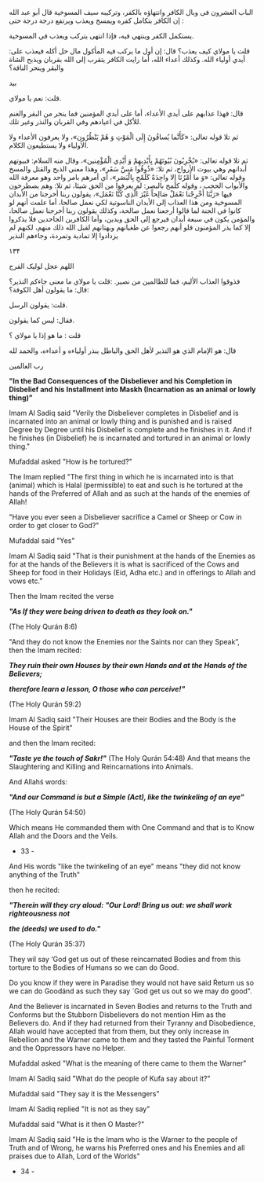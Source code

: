 الباب العشرون فى وبال الكافر وانتهاؤه بالكفر، وتركيبه سيف المسوخية قال أبو عبد الله : إن الكافر بتكامل كفره ويمسخ ويعذب ويرتفع درجة درجة حتى 

يستكمل الكفر وينتهي فيه، فإذا انتهى يتركب ويعذب في المسوخية. 

:قلت يا مولاي كيف يعذب؟ قال: إن أول ما يركب فيه المأكول مال حل أكله فيعذب على أيدي أولياء الله. وكذلك أعداء الله، أما رايت الكافر يتقرب إلى الله بقربان ويذبح الشاة والبقر وينحر الناقة؟ 

بید 

قلت: نعم يا مولاي. 

قال: فهذا عذابهم على أيدي الأعداء، أما على أيدي المؤمنين فما ينحر من البقر والغنم للأكل في اعيادهم وفي القربان والنذر وغير تلك. 

ثم تلا قوله تعالى: «كَأَنَّما يُساقُونَ إِلَى الْمَوْتِ وَ هُمْ يَنْظُرُون»، ولا يعرفون الأعداء ولا الأولياء ولا يستطيعون الكلام. 

ثم تلا قوله تعالى: «يُخْرِبُونَ بُيُوتَهُمْ بِأَيْدِيهِمْ وَ أَيْدِي الْمُؤْمِنين»، وقال منه السلام: فبيوتهم أبدانهم وهي بيوت الأرواح، ثم تلا: «ذُوقُوا مَسَّ سَقَر»، وهذا معنى الذبح والقتل والمسخ وقوله تعالى: «وَ ما أَمْرُنَا إِلا واحِدَةً كَلَمْحِ بِالْبَصَر»، أي أمرهم بامر واحد وهو معرفة الله والأبواب الحجب ، وقوله كلمح بالبصر: لم يعرفوا من الحق شيئا، ثم تلا: وهم يصطرخون فيها «رَبَّنَا أَخْرِجْنا نَعْمَلْ صَالِحاً غَيْرَ الَّذِي كُنَّا نَعْمَل»، يقولون ربنا أخرجنا من الأبدان المسوخية ومن هذا العذاب إلى الأبدان الناسوتية لكي نعمل صالحا، أما علمت أنهم لو كانوا في الجنة لما قالوا أرجعنا نعمل صالحة، وكذلك يقولون ربنا أخرجنا نعمل صالحا، والمؤمن يكون في سبعة أبدان فيرجع إلى الحق ويدين، وأما الكافرين الجاحدين فلا يذكروا إلا كما يذر المؤمنون فلو أنهم رجعوا عن طغيانهم وبهتانهم لقبل الله ذلك منهم، لكنهم لم يزدادوا إلا تمادية وتمردة، وجاءهم النذير 

۱۳۴ 

اللهم عجل لوليک الفرج 

فذوقوا العذاب الأليم، فما للظالمين من نصير. :قلت يا مولاي ما معنى جاءكم النذير؟ :قال: ما يقولون أهل الكوفة؟ 

قلت: يقولون الرسل. 

فقال: ليس كما يقولون. 

قلت : ما هو إذا يا مولاي ؟ 

قال: هو الإمام الذي هو التذير لأهل الحق والباطل ينذر أولياءه و أعداءه، والحمد لله 

رب العالمين

**"In the Bad Consequences of the Disbeliever and his Completion in Disbelief and his** **Installment into Maskh (Incarnation as an animal or lowly thing)”**

Imam Al Sadiq said "Verily the Disbeliever completes in Disbelief and is incarnated into an animal or lowly thing and is punished and is raised Degree by Degree until his Disbelief is complete and he finishes in it. And if he finishes (in Disbelief) he is incarnated and tortured in an animal or lowly thing."

Mufaddal asked "How is he tortured?"

The Imam replied "The first thing in which he is incarnated into is that (animal) which is Halal (permissible) to eat and such is he tortured at the hands of the Preferred of Allah and as such at the hands of the enemies of Allah!

"Have you ever seen a Disbeliever sacrifice a Camel or Sheep or Cow in order to get closer to God?"

Mufaddal said "Yes"

Imam Al Sadiq said "That is their punishment at the hands of the Enemies as for at the hands of the Believers it is what is sacrificed of the Cows and Sheep for food in their Holidays (Eid, Adha etc.) and in offerings to Allah and vows etc."

Then the Imam recited the verse

_**"As If they were being driven to death as they look on."**_

(The Holy Qurán 8:6)

"And they do not know the Enemies nor the Saints nor can they Speak”, then the Imam recited:

_**They ruin their own Houses by their own Hands and at the Hands of the Believers;**_

_**therefore learn a lesson, O those who can perceive!"**_

(The Holy Qurán 59:2)

Imam Al Sadiq said "Their Houses are their Bodies and the Body is the House of the Spirit"

and then the Imam recited:

_**"Taste ye the touch of Sakr!"**_ (The Holy Qurán 54:48) And that means the Slaughtering and Killing and Reincarnations into Animals.

And Allahś words:

_**"And our Command is but a Simple (Act), like the twinkeling of an eye"**_

(The Holy Qurán 54:50)

Which means He commanded them with One Command and that is to Know Allah and the Doors and the Veils.

- 33 -

And His words "like the twinkeling of an eye" means "they did not know anything of the Truth"

then he recited:

_**"Therein will they cry aloud: "Our Lord! Bring us out: we shall work righteousness not**_

_**the (deeds) we used to do."**_

(The Holy Qurán 35:37)

They wil say ‘God get us out of these reincarnated Bodies and from this torture to the Bodies of Humans so we can do Good.

Do you know if they were in Paradise they would not have said Ŕeturn us so we can do Goodánd as such they say ´God get us out so we may do good".

And the Believer is incarnated in Seven Bodies and returns to the Truth and Conforms but the Stubborn Disbelievers do not mention Him as the Believers do. And if they had returned from their Tyranny and Disobedience, Allah would have accepted that from them, but they only increase in Rebellion and the Warner came to them and they tasted the Painful Torment and the Oppressors have no Helper.

Mufaddal asked "What is the meaning of there came to them the Warner"

Imam Al Sadiq said "What do the people of Kufa say about it?"

Mufaddal said "They say it is the Messengers"

Imam Al Sadiq replied "It is not as they say"

Mufaddal said "What is it then O Master?"

Imam Al Sadiq said "He is the Imam who is the Warner to the people of Truth and of Wrong, he warns his Preferred ones and his Enemies and all praises due to Allah, Lord of the Worlds"

- 34 -